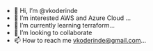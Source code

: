 - 👋 Hi, I’m @vkoderinde
- 👀 I’m interested AWS and Azure Cloud ...
- 🌱 I’m currently learning terraform...
- 💞️ I’m looking to collaborate 
- 📫 How to reach me vkoderinde@gmail.com...

<!---
vkoderinde/vkoderinde is a ✨ special ✨ repository because its `README.md` (this file) appears on your GitHub profile.
You can click the Preview link to take a look at your changes.
--->
